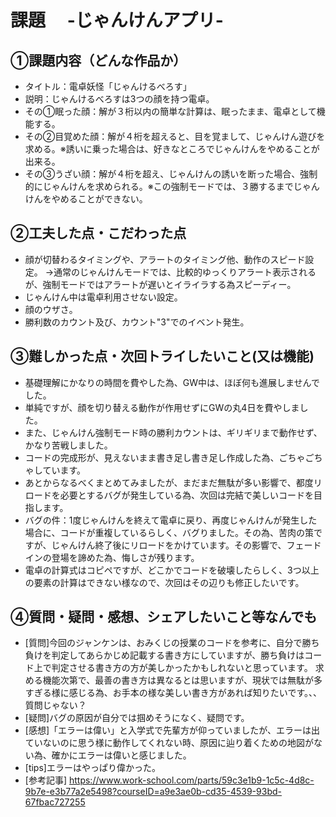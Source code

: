 # 課題　 -じゃんけんアプリ-

## ①課題内容（どんな作品か）
- タイトル：電卓妖怪「じゃんけるべろす」
- 説明：じゃんけるべろすは3つの顔を持つ電卓。
- その①眠った顔：解が３桁以内の簡単な計算は、眠ったまま、電卓として機能する。
- その②目覚めた顔：解が４桁を超えると、目を覚まして、じゃんけん遊びを求める。※誘いに乗った場合は、好きなところでじゃんけんをやめることが出来る。
- その③うざい顔：解が４桁を超え、じゃんけんの誘いを断った場合、強制的にじゃんけんを求められる。※この強制モードでは、３勝するまでじゃんけんをやめることができない。

## ②工夫した点・こだわった点
- 顔が切替わるタイミングや、アラートのタイミング他、動作のスピード設定。
→通常のじゃんけんモードでは、比較的ゆっくりアラート表示されるが、強制モードではアラートが遅いとイライラする為スピーディー。
- じゃんけん中は電卓利用させない設定。
- 顔のウザさ。
- 勝利数のカウント及び、カウント"3"でのイベント発生。

## ③難しかった点・次回トライしたいこと(又は機能)
- 基礎理解にかなりの時間を費やした為、GW中は、ほぼ何も進展しませんでした。
- 単純ですが、顔を切り替える動作が作用せずにGWの丸4日を費やしました。
- また、じゃんけん強制モード時の勝利カウントは、ギリギリまで動作せず、かなり苦戦しました。
- コードの完成形が、見えないまま書き足し書き足し作成した為、ごちゃごちゃしています。
- あとからなるべくまとめてみましたが、まだまだ無駄が多い影響で、都度リロードを必要とするバグが発生している為、次回は完結で美しいコードを目指します。
- バグの件：1度じゃんけんを終えて電卓に戻り、再度じゃんけんが発生した場合に、コードが重複しているらしく、バグりました。その為、苦肉の策ですが、じゃんけん終了後にリロードをかけています。その影響で、フェードインの登場を諦めた為、悔しさが残ります。
- 電卓の計算式はコピペですが、どこかでコードを破壊したらしく、3つ以上の要素の計算はできない様なので、次回はその辺りも修正したいです。

## ④質問・疑問・感想、シェアしたいこと等なんでも
- [質問]今回のジャンケンは、おみくじの授業のコードを参考に、自分で勝ち負けを判定してあらかじめ記載する書き方にしていますが、勝ち負けはコード上で判定させる書き方の方が美しかったかもしれないと思っています。
求める機能次第で、最善の書き方は異なるとは思いますが、現状では無駄が多すぎる様に感じる為、お手本の様な美しい書き方があれば知りたいです。、、質問じゃない？
- [疑問]バグの原因が自分では掴めそうになく、疑問です。
- [感想]「エラーは偉い」と入学式で先輩方が仰っていましたが、エラーは出ていないのに思う様に動作してくれない時、原因に辿り着くための地図がない為、確かにエラーは偉いと感じました。
- [tips]エラーはやっぱり偉かった。
- [参考記事]
https://www.work-school.com/parts/59c3e1b9-1c5c-4d8c-9b7e-e3b77a2e5498?courseID=a9e3ae0b-cd35-4539-93bd-67fbac727255
